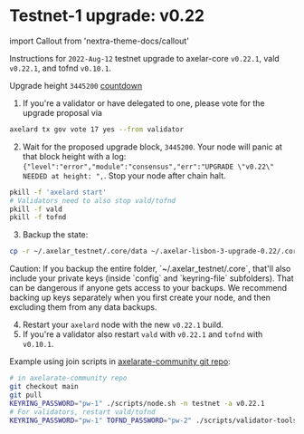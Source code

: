# Testnet-1 upgrade: v0.22

import Callout from 'nextra-theme-docs/callout'

Instructions for `2022-Aug-12` testnet upgrade to axelar-core `v0.22.1`, vald `v0.22.1`, and tofnd `v0.10.1`.

Upgrade height `3445200` [countdown](https://testnet.mintscan.io/axelar-testnet/blocks/3445200)

1. If you're a validator or have delegated to one, please vote for the upgrade proposal via

```bash
axelard tx gov vote 17 yes --from validator
```

2. Wait for the proposed upgrade block, `3445200`. Your node will panic at that block height with a log: `{"level":"error","module":"consensus","err":"UPGRADE \"v0.22\" NEEDED at height: ",`. Stop your node after chain halt.

```bash
pkill -f 'axelard start'
# Validators need to also stop vald/tofnd
pkill -f vald
pkill -f tofnd
```

3. Backup the state:

```bash
cp -r ~/.axelar_testnet/.core/data ~/.axelar-lisbon-3-upgrade-0.22/.core/data
```

<Callout type="warning" emoji="⚠️">
  Caution: If you backup the entire folder, `~/.axelar_testnet/.core`, that'll also include your private keys (inside `config` and `keyring-file` subfolders). That can be dangerous if anyone gets access to your backups. We recommend backing up keys separately when you first create your node, and then excluding them from any data backups.
</Callout>

4. Restart your `axelard` node with the new `v0.22.1` build.
5. If you're a validator also restart `vald` with `v0.22.1` and `tofnd` with `v0.10.1`.

Example using join scripts in [axelarate-community git repo](https://github.com/axelarnetwork/axelarate-community):

```bash
# in axelarate-community repo
git checkout main
git pull
KEYRING_PASSWORD="pw-1" ./scripts/node.sh -n testnet -a v0.22.1
# For validators, restart vald/tofnd
KEYRING_PASSWORD="pw-1" TOFND_PASSWORD="pw-2" ./scripts/validator-tools-host.sh -n testnet -a v0.22.1 -q v0.10.1
```

